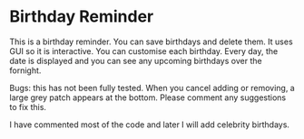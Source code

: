 # Birthday Reminder
This is a birthday reminder. You can save birthdays and delete them.
It uses GUI so it is interactive.
You can customise each birthday.
Every day, the date is displayed and you can see any upcoming birthdays over the fornight. 

Bugs: this has not been fully tested. 
When you cancel adding or removing, a large grey patch appears at the bottom.
Please comment any suggestions to fix this.

I have commented most of the code and later I will add celebrity birthdays.
